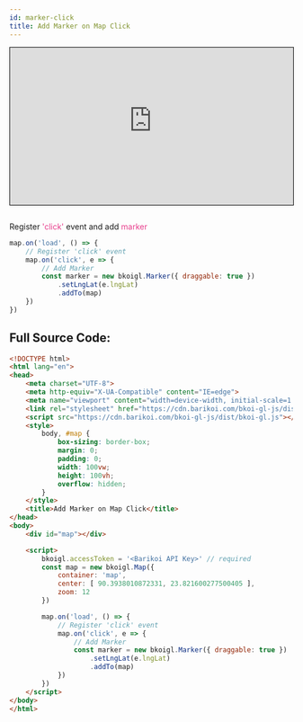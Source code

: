 ```yaml
---
id: marker-click
title: Add Marker on Map Click
---
```


<iframe src="https://bkoi-gl-example-add-marker-on-click.surge.sh/" width="100%" height="280px" frameborder="0" style="border:1px solid black" allowfullscreen></iframe>

##
Register <span style="color:#e83e8c">'click'</span> event and add <span style="color:#e83e8c">marker</span>

``` js
map.on('load', () => {
    // Register 'click' event
    map.on('click', e => {
        // Add Marker
        const marker = new bkoigl.Marker({ draggable: true })
            .setLngLat(e.lngLat)
            .addTo(map)
    })
})
```
## Full Source Code:

``` html
<!DOCTYPE html>
<html lang="en">
<head>
    <meta charset="UTF-8">
    <meta http-equiv="X-UA-Compatible" content="IE=edge">
    <meta name="viewport" content="width=device-width, initial-scale=1.0">
    <link rel="stylesheet" href="https://cdn.barikoi.com/bkoi-gl-js/dist/bkoi-gl.css">
    <script src="https://cdn.barikoi.com/bkoi-gl-js/dist/bkoi-gl.js"></script>
    <style>
        body, #map {
            box-sizing: border-box;
            margin: 0;
            padding: 0;
            width: 100vw;
            height: 100vh;
            overflow: hidden;
        }
    </style>
    <title>Add Marker on Map Click</title>
</head>
<body>
    <div id="map"></div>

    <script>
        bkoigl.accessToken = '<Barikoi API Key>' // required
        const map = new bkoigl.Map({
            container: 'map',
            center: [ 90.3938010872331, 23.821600277500405 ],
            zoom: 12
        })

        map.on('load', () => {
            // Register 'click' event
            map.on('click', e => {
                // Add Marker
                const marker = new bkoigl.Marker({ draggable: true })
                    .setLngLat(e.lngLat)
                    .addTo(map)
            })
        })
    </script>
</body>
</html>
```